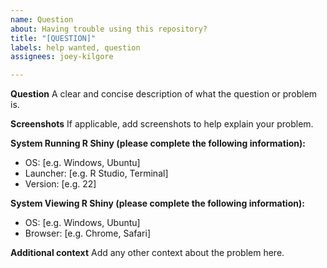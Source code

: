 ```yaml
---
name: Question
about: Having trouble using this repository?
title: "[QUESTION]"
labels: help wanted, question
assignees: joey-kilgore

---
```


**Question**
A clear and concise description of what the question or problem is.

**Screenshots**
If applicable, add screenshots to help explain your problem.

**System Running R Shiny (please complete the following information):**
 - OS: [e.g. Windows, Ubuntu]
 - Launcher: [e.g. R Studio, Terminal]
 - Version: [e.g. 22]

**System Viewing R Shiny (please complete the following information):**  
 - OS: [e.g. Windows, Ubuntu]
 - Browser: [e.g. Chrome, Safari]

**Additional context**
Add any other context about the problem here.
